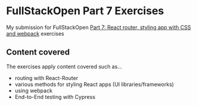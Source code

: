 # FullStackOpen Part 7 Exercises
My submission for FullStackOpen [Part 7: React router, styling app with CSS and webpack](https://fullstackopen.com/en/part7) exercises

## Content covered
The exercises apply content covered such as...
- routing with React-Router
- various methods for styling React apps (UI libraries/frameworks)
- using webpack
- End-to-End testing with Cypress
